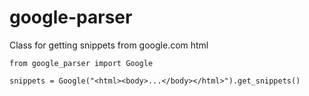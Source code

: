 google-parser
==========

Class for getting snippets from google.com html


```
from google_parser import Google

snippets = Google("<html><body>...</body></html>").get_snippets()
```

